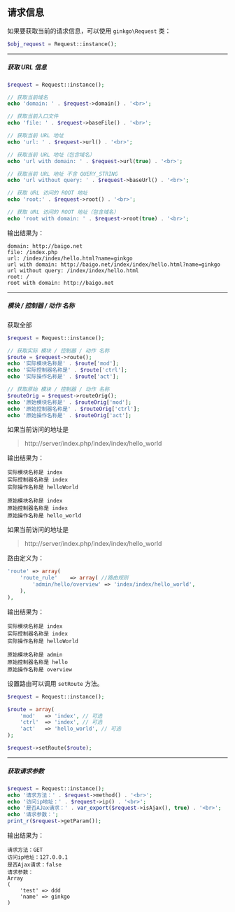 ## 请求信息

如果要获取当前的请求信息，可以使用 `ginkgo\Request` 类：

``` php
$obj_request = Request::instance();
```

----------

##### 获取 URL 信息

``` php
$request = Request::instance();

// 获取当前域名
echo 'domain: ' . $request->domain() . '<br>';

// 获取当前入口文件
echo 'file: ' . $request->baseFile() . '<br>';

// 获取当前 URL 地址
echo 'url: ' . $request->url() . '<br>';

// 获取当前 URL 地址（包含域名）
echo 'url with domain: ' . $request->url(true) . '<br>';

// 获取当前 URL 地址 不含 QUERY_STRING
echo 'url without query: ' . $request->baseUrl() . '<br>';

// 获取 URL 访问的 ROOT 地址
echo 'root:' . $request->root() . '<br>';

// 获取 URL 访问的 ROOT 地址（包含域名）
echo 'root with domain: ' . $request->root(true) . '<br>';
```

输出结果为：

    domain: http://baigo.net
    file: /index.php
    url: /index/index/hello.html?name=ginkgo
    url with domain: http://baigo.net/index/index/hello.html?name=ginkgo
    url without query: /index/index/hello.html
    root: /
    root with domain: http://baigo.net

----------

##### 模块 / 控制器 / 动作 名称

获取全部

``` php
$request = Request::instance();

// 获取实际 模块 / 控制器 / 动作 名称
$route = $request->route();
echo '实际模块名称是' . $route['mod'];
echo '实际控制器名称是' . $route['ctrl'];
echo '实际操作名称是' . $route['act'];

// 获取原始 模块 / 控制器 / 动作 名称
$routeOrig = $request->routeOrig();
echo '原始模块名称是' . $routeOrig['mod'];
echo '原始控制器名称是' . $routeOrig['ctrl'];
echo '原始操作名称是' . $routeOrig['act'];
```

如果当前访问的地址是

> http://server/index.php/index/index/hello_world

输出结果为：

    实际模块名称是 index
    实际控制器名称是 index
    实际操作名称是 helloWorld

    原始模块名称是 index
    原始控制器名称是 index
    原始操作名称是 hello_world

如果当前访问的地址是

> http://server/index.php/index/index/hello_world

路由定义为：

``` php
'route' => array(
    'route_rule'    => array( //路由规则
        'admin/hello/overview' => 'index/index/hello_world', 
    ),
),
```

输出结果为：

    实际模块名称是 index
    实际控制器名称是 index
    实际操作名称是 helloWorld

    原始模块名称是 admin
    原始控制器名称是 hello
    原始操作名称是 overview
        
设置路由可以调用 `setRoute` 方法。

``` php
$request = Request::instance();

$route = array(
    'mod'   => 'index', // 可选
    'ctrl'  => 'index', // 可选
    'act'   => 'hello_world', // 可选
);

$request->setRoute($route);
```

----------

##### 获取请求参数

``` php
$request = Request::instance();
echo '请求方法：' . $request->method() . '<br>';
echo '访问ip地址：' . $request->ip() . '<br>';
echo '是否AJax请求：' . var_export($request->isAjax(), true) . '<br>';
echo '请求参数：';
print_r($request->getParam());
```

输出结果为：

    请求方法：GET
    访问ip地址：127.0.0.1
    是否Ajax请求：false
    请求参数：
    Array
    (
        'test' => ddd
        'name' => ginkgo
    )
      